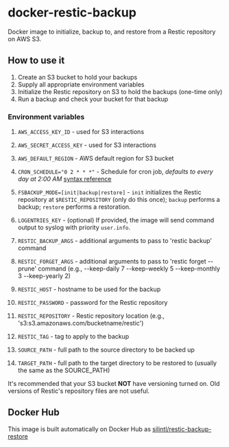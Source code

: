 # docker-restic-backup
Docker image to initialize, backup to, and restore from a Restic repository on AWS S3.

## How to use it
1. Create an S3 bucket to hold your backups
2. Supply all appropriate environment variables
3. Initialize the Restic repository on S3 to hold the backups (one-time only)
4. Run a backup and check your bucket for that backup

### Environment variables
1. `AWS_ACCESS_KEY_ID` - used for S3 interactions

2. `AWS_SECRET_ACCESS_KEY` - used for S3 interactions

3. `AWS_DEFAULT_REGION` - AWS default region for S3 bucket 

4. `CRON_SCHEDULE="0 2 * * *"` - Schedule for cron job, _defaults to every day at 2:00 AM_ [syntax reference](https://en.wikipedia.org/wiki/Cron)

5. `FSBACKUP_MODE=[init|backup|restore]` - `init` initializes the Restic repository at `$RESTIC_REPOSITORY` (only do this once); `backup` performs a backup; `restore` performs a restoration.

6. `LOGENTRIES_KEY` - (optional) If provided, the image will send command output to syslog with priority `user.info`.

7. `RESTIC_BACKUP_ARGS` - additional arguments to pass to 'restic backup' command

8. `RESTIC_FORGET_ARGS` - additional arguments to pass to 'restic forget --prune' command (e.g., --keep-daily 7 --keep-weekly 5  --keep-monthly 3 --keep-yearly 2)

9. `RESTIC_HOST` - hostname to be used for the backup

10. `RESTIC_PASSWORD` - password for the Restic repository

11. `RESTIC_REPOSITORY` - Restic repository location (e.g., 's3:s3.amazonaws.com/bucketname/restic')

12. `RESTIC_TAG` - tag to apply to the backup

13. `SOURCE_PATH` - full path to the source directory to be backed up

14. `TARGET_PATH` - full path to the target directory to be restored to (usually the same as the SOURCE\_PATH)

It's recommended that your S3 bucket **NOT** have versioning turned on.
Old versions of Restic's repository files are not useful.

## Docker Hub
This image is built automatically on Docker Hub as [silintl/restic-backup-restore](https://hub.docker.com/r/silintl/restic-backup-restore/)
